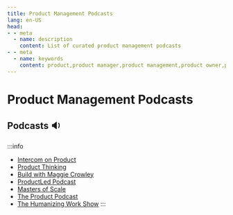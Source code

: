 ```yaml
---
title: Product Management Podcasts
lang: en-US
head:
- - meta
  - name: description
    content: List of curated product management podcasts
- - meta
  - name: keywords
    content: product,product manager,product management,product owner,podcasts, audio
---
```


# Product Management Podcasts


## Podcasts :sound:
:::info
- [Intercom on Product](https://podcasts.apple.com/ca/podcast/intercom-on-product/id1462264923)
- [Product Thinking](https://podcasts.apple.com/gb/podcast/product-thinking/id1550800132)
- [Build with Maggie Crowley](https://podcasts.apple.com/ca/podcast/build-with-maggie-crowley/id1445050691)
- [ProductLed Podcast](https://podcasts.apple.com/us/podcast/productled-podcast/id1491416462)
- [Masters of Scale](https://podcasts.apple.com/us/podcast/masters-of-scale/id1227971746)
- [The Product Podcast](https://open.spotify.com/show/1XBrhVLsQOIAv3KFBqnzrX?si=cb84fb44388d457c&nd=1)
- [The Humanizing Work Show](https://www.humanizingwork.com/humanizing-work-show/)
:::
